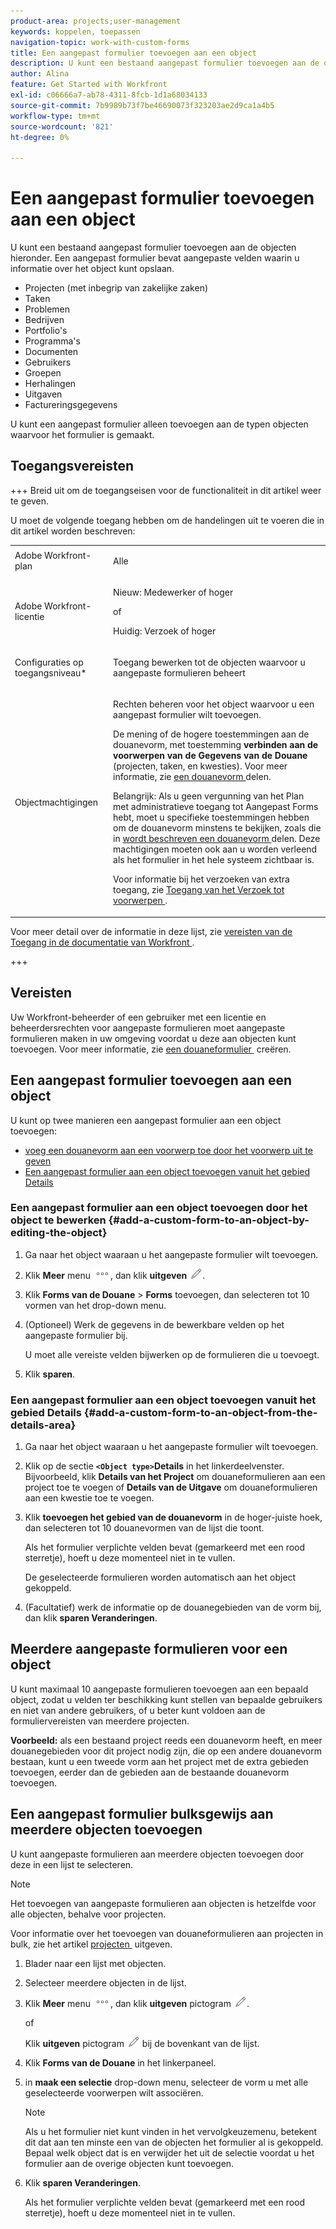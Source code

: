 ```yaml
---
product-area: projects;user-management
keywords: koppelen, toepassen
navigation-topic: work-with-custom-forms
title: Een aangepast formulier toevoegen aan een object
description: U kunt een bestaand aangepast formulier toevoegen aan de objecten hieronder. Een aangepast formulier bevat aangepaste velden waarin u informatie over het object kunt opslaan.
author: Alina
feature: Get Started with Workfront
exl-id: c06666a7-ab78-4311-8fcb-1d1a68034133
source-git-commit: 7b9989b73f7be46690073f323203ae2d9ca1a4b5
workflow-type: tm+mt
source-wordcount: '821'
ht-degree: 0%

---
```


# Een aangepast formulier toevoegen aan een object

<!--Audited: 12/2023-->

<!--<span class="preview">The highlighted information on this page refers to functionality not yet generally available. It is available for all customers in the Preview environment and for a select group of customers in the Production environment.</span>-->

U kunt een bestaand aangepast formulier toevoegen aan de objecten hieronder. Een aangepast formulier bevat aangepaste velden waarin u informatie over het object kunt opslaan.

* Projecten (met inbegrip van zakelijke zaken)
* Taken
* Problemen
* Bedrijven
* Portfolio&#39;s
* Programma&#39;s
* Documenten
* Gebruikers
* Groepen
* Herhalingen
* Uitgaven
* Factureringsgegevens

U kunt een aangepast formulier alleen toevoegen aan de typen objecten waarvoor het formulier is gemaakt.

## Toegangsvereisten

+++ Breid uit om de toegangseisen voor de functionaliteit in dit artikel weer te geven.

U moet de volgende toegang hebben om de handelingen uit te voeren die in dit artikel worden beschreven:

<table style="table-layout:auto"> 
 <col> 
 <col> 
 <tbody> 
  <tr> 
   <td role="rowheader">Adobe Workfront-plan</td> 
   <td> <p>Alle </p> </td> 
  </tr> 
<tr> 
  <td role="rowheader">Adobe Workfront-licentie</td> 
  <td> <p>Nieuw: Medewerker of hoger </p>
 <p>of</p> 
<p>Huidig: Verzoek of hoger </p> 
</td> 
 </tr> 
  <tr> 
   <td role="rowheader">Configuraties op toegangsniveau*</td> 
   <td> <p>Toegang bewerken tot de objecten waarvoor u aangepaste formulieren beheert</p>
    </td> 
  </tr> 
  <tr> 
   <td role="rowheader">Objectmachtigingen</td> 
   <td> <p>Rechten beheren voor het object waarvoor u een aangepast formulier wilt toevoegen.</p> <p>De mening of de hogere toestemmingen aan de douanevorm, met toestemming <b> verbinden aan de voorwerpen van de Gegevens van de Douane </b> (projecten, taken, en kwesties). Voor meer informatie, zie <a href="../../administration-and-setup/customize-workfront/create-manage-custom-forms/share-access-to-a-custom-form.md" class="MCXref xref"> een douanevorm </a> delen.</p> <p>Belangrijk: Als u geen vergunning van het Plan met administratieve toegang tot Aangepast Forms hebt, moet u specifieke toestemmingen hebben om de douanevorm minstens te bekijken, zoals die in <a href="../../administration-and-setup/customize-workfront/create-manage-custom-forms/share-access-to-a-custom-form.md" class="MCXref xref"> wordt beschreven een douanevorm </a> delen. Deze machtigingen moeten ook aan u worden verleend als het formulier in het hele systeem zichtbaar is. </p> <p>Voor informatie bij het verzoeken van extra toegang, zie <a href="../../workfront-basics/grant-and-request-access-to-objects/request-access.md" class="MCXref xref"> Toegang van het Verzoek tot voorwerpen </a>.</p> </td> 
  </tr> 
 </tbody> 
</table>

Voor meer detail over de informatie in deze lijst, zie [&#x200B; vereisten van de Toegang in de documentatie van Workfront &#x200B;](/help/quicksilver/administration-and-setup/add-users/access-levels-and-object-permissions/access-level-requirements-in-documentation.md).

+++

## Vereisten

Uw Workfront-beheerder of een gebruiker met een licentie en beheerdersrechten voor aangepaste formulieren moet aangepaste formulieren maken in uw omgeving voordat u deze aan objecten kunt toevoegen. Voor meer informatie, zie [&#x200B; een douaneformulier &#x200B;](/help/quicksilver/administration-and-setup/customize-workfront/create-manage-custom-forms/form-designer/design-a-form/design-a-form.md) creëren.

## Een aangepast formulier toevoegen aan een object

U kunt op twee manieren een aangepast formulier aan een object toevoegen:

* [&#x200B; voeg een douanevorm aan een voorwerp toe door het voorwerp uit te geven &#x200B;](#add-a-custom-form-to-an-object-by-editing-the-object)
* [Een aangepast formulier aan een object toevoegen vanuit het gebied Details](#add-a-custom-form-to-an-object-from-the-details-area)

### Een aangepast formulier aan een object toevoegen door het object te bewerken {#add-a-custom-form-to-an-object-by-editing-the-object}

1. Ga naar het object waaraan u het aangepaste formulier wilt toevoegen.
1. Klik **Meer** menu ![](assets/more-icon.png), dan klik **uitgeven** ![](assets/edit-icon.png).
1. Klik **Forms van de Douane** > **Forms** toevoegen, dan selecteren tot 10 vormen van het drop-down menu.

1. (Optioneel) Werk de gegevens in de bewerkbare velden op het aangepaste formulier bij.

   U moet alle vereiste velden bijwerken op de formulieren die u toevoegt.

1. Klik **sparen**.

### Een aangepast formulier aan een object toevoegen vanuit het gebied Details {#add-a-custom-form-to-an-object-from-the-details-area}

1. Ga naar het object waaraan u het aangepaste formulier wilt toevoegen.
1. Klik op de sectie **`<Object type>`Details** in het linkerdeelvenster. Bijvoorbeeld, klik **Details van het Project** om douaneformulieren aan een project toe te voegen of **Details van de Uitgave** om douaneformulieren aan een kwestie toe te voegen.
1. Klik **toevoegen het gebied van de douanevorm** in de hoger-juiste hoek, dan selecteren tot 10 douanevormen van de lijst die toont.

   Als het formulier verplichte velden bevat (gemarkeerd met een rood sterretje), hoeft u deze momenteel niet in te vullen.

   De geselecteerde formulieren worden automatisch aan het object gekoppeld.

1. (Facultatief) werk de informatie op de douanegebieden van de vorm bij, dan klik **sparen Veranderingen**.

## Meerdere aangepaste formulieren voor een object

U kunt maximaal 10 aangepaste formulieren toevoegen aan een bepaald object, zodat u velden ter beschikking kunt stellen van bepaalde gebruikers en niet van andere gebruikers, of u beter kunt voldoen aan de formuliervereisten van meerdere projecten.

**Voorbeeld:** als een bestaand project reeds een douanevorm heeft, en meer douanegebieden voor dit project nodig zijn, die op een andere douanevorm bestaan, kunt u een tweede vorm aan het project met de extra gebieden toevoegen, eerder dan de gebieden aan de bestaande douanevorm toevoegen.

## Een aangepast formulier bulksgewijs aan meerdere objecten toevoegen

U kunt aangepaste formulieren aan meerdere objecten toevoegen door deze in een lijst te selecteren.

<!--
drafted for bulk-editing projects. When it releases to Prod for projects, take "in the preview environment" and the yellow tags out. Add additional objects here in the same way when they become available:-->

>[!NOTE]
>
>Het toevoegen van aangepaste formulieren aan objecten is hetzelfde voor alle objecten, behalve voor projecten.
>
>Voor informatie over het toevoegen van douaneformulieren aan projecten in bulk, zie het artikel [&#x200B; projecten &#x200B;](../../manage-work/projects/manage-projects/edit-projects.md) uitgeven.


1. Blader naar een lijst met objecten.
1. Selecteer meerdere objecten in de lijst.

1. Klik **Meer** menu ![](assets/more-icon.png), dan klik **uitgeven** pictogram ![](assets/edit-icon.png).

   of

   Klik **uitgeven** pictogram ![](assets/edit-icon.png) bij de bovenkant van de lijst.
1. Klik **Forms van de Douane** in het linkerpaneel.
1. in **maak een selectie** drop-down menu, selecteer de vorm u met alle geselecteerde voorwerpen wilt associëren.

   >[!NOTE]
   >
   >Als u het formulier niet kunt vinden in het vervolgkeuzemenu, betekent dit dat aan ten minste een van de objecten het formulier al is gekoppeld. Bepaal welk object dat is en verwijder het uit de selectie voordat u het formulier aan de overige objecten kunt toevoegen.


1. Klik **sparen Veranderingen**.

   Als het formulier verplichte velden bevat (gemarkeerd met een rood sterretje), hoeft u deze momenteel niet in te vullen.
